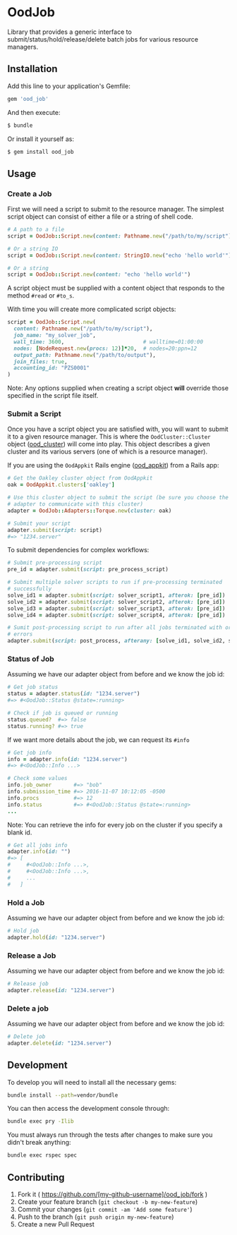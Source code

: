 # OodJob

Library that provides a generic interface to submit/status/hold/release/delete
batch jobs for various resource managers.

## Installation

Add this line to your application's Gemfile:

```ruby
gem 'ood_job'
```

And then execute:

```sh
$ bundle
```

Or install it yourself as:

```sh
$ gem install ood_job
```

## Usage

### Create a Job

First we will need a script to submit to the resource manager. The simplest
script object can consist of either a file or a string of shell code.

```ruby
# A path to a file
script = OodJob::Script.new(content: Pathname.new("/path/to/my/script"))

# Or a string IO
script = OodJob::Script.new(content: StringIO.new("echo 'hello world'"))

# Or a string
script = OodJob::Script.new(content: "echo 'hello world'")
```

A script object must be supplied with a content object that responds to the
method `#read` or `#to_s`.

With time you will create more complicated script objects:

```ruby
script = OodJob::Script.new(
  content: Pathname.new("/path/to/my/script"),
  job_name: "my_solver_job",
  wall_time: 3600,                         # walltime=01:00:00
  nodes: [NodeRequest.new(procs: 12)]*20,  # nodes=20:ppn=12
  output_path: Pathname.new("/path/to/output"),
  join_files: true,
  accounting_id: "PZS0001"
)
```

Note: Any options supplied when creating a script object **will** override
those specified in the script file itself.

### Submit a Script

Once you have a script object you are satisfied with, you will want to submit
it to a given resource manager. This is where the `OodCluster::Cluster` object
([ood_cluster](https://github.com/OSC/ood_cluster/)) will come into play. This
object describes a given cluster and its various servers (one of which is a
resource manager).

If you are using the `OodAppkit` Rails engine
([ood_appkit](https://github.com/OSC/ood_appkit/)) from a Rails app:

```ruby
# Get the Oakley cluster object from OodAppkit
oak = OodAppkit.clusters['oakley']

# Use this cluster object to submit the script (be sure you choose the correct
# adapter to communicate with this cluster)
adapter = OodJob::Adapters::Torque.new(cluster: oak)

# Submit your script
adapter.submit(script: script)
#=> "1234.server"
```

To submit dependencies for complex workflows:

```ruby
# Submit pre-processing script
pre_id = adapter.submit(script: pre_process_script)

# Submit multiple solver scripts to run if pre-processing terminated
# successfully
solve_id1 = adapter.submit(script: solver_script1, afterok: [pre_id])
solve_id2 = adapter.submit(script: solver_script2, afterok: [pre_id])
solve_id3 = adapter.submit(script: solver_script3, afterok: [pre_id])
solve_id4 = adapter.submit(script: solver_script4, afterok: [pre_id])

# Sumit post-processing script to run after all jobs terminated with or without
# errors
adapter.submit(script: post_process, afterany: [solve_id1, solve_id2, solve_id3, solve_id4])
```

### Status of Job

Assuming we have our adapter object from before and we know the job id:

```ruby
# Get job status
status = adapter.status(id: "1234.server")
#=> #<OodJob::Status @state=:running>

# Check if job is queued or running
status.queued?  #=> false
status.running? #=> true
```

If we want more details about the job, we can request its `#info`

```ruby
# Get job info
info = adapter.info(id: "1234.server")
#=> #<OodJob::Info ...>

# Check some values
info.job_owner       #=> "bob"
info.submission_time #=> 2016-11-07 10:12:05 -0500
info.procs           #=> 12
info.status          #=> #<OodJob::Status @state=:running>
...
```

Note: You can retrieve the info for every job on the cluster if you specify a
blank id.

```ruby
# Get all jobs info
adapter.info(id: "")
#=> [
#     #<OodJob::Info ...>,
#     #<OodJob::Info ...>,
#     ...
#   ]
```

### Hold a Job

Assuming we have our adapter object from before and we know the job id:

```ruby
# Hold job
adapter.hold(id: "1234.server")
```

### Release a Job

Assuming we have our adapter object from before and we know the job id:

```ruby
# Release job
adapter.release(id: "1234.server")
```

### Delete a job

Assuming we have our adapter object from before and we know the job id:

```ruby
# Delete job
adapter.delete(id: "1234.server")
```

## Development

To develop you will need to install all the necessary gems:

```sh
bundle install --path=vendor/bundle
```

You can then access the development console through:

```sh
bundle exec pry -Ilib
```

You must always run through the tests after changes to make sure you didn't
break anything:

```sh
bundle exec rspec spec
```

## Contributing

1. Fork it ( https://github.com/[my-github-username]/ood_job/fork )
2. Create your feature branch (`git checkout -b my-new-feature`)
3. Commit your changes (`git commit -am 'Add some feature'`)
4. Push to the branch (`git push origin my-new-feature`)
5. Create a new Pull Request
